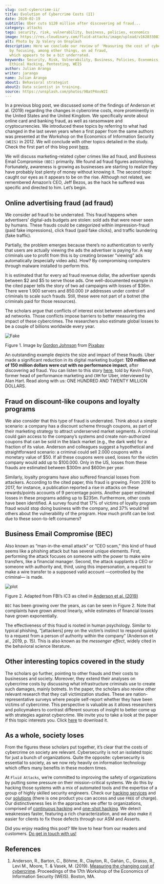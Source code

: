```yaml
---
slug: cost-cybercrime-ii/
title: Evolution of Cybercrime Costs (II)
date: 2020-02-19
subtitle: Uber cuts $120 million after discovering ad fraud...
category: attacks
tags: security, risk, vulnerability, business, policies, economics
image: https://res.cloudinary.com/fluid-attacks/image/upload/v1620330837/blog/cost-cybercrime-ii/cover_vnfqpv.webp
alt: Photo by Jp Valery on Unsplash
description: Here we conclude our review of 'Measuring the cost of cybercrime'
  by focusing, among other things, on ad fraud,
  which appears to be a bit underrated.
keywords: Security, Risk, Vulnerability, Business, Policies, Economics,
  Ethical Hacking, Pentesting, WEIS
author: Julian Arango
writer: jarango
name: Julian Arango
about1: Behavioral strategist
about2: Data scientist in training.
source: https://unsplash.com/photos/9BatP4ovW2I
---
```


In a previous blog post, we discussed some of the findings of Anderson
et al. (2019) regarding the changes in cybercrime costs, more
prominently in the United States and the United Kingdom. We specifically
wrote about online card and banking fraud, as well as ransomware and
cryptocurrencies. We introduced these topics by referring to what had
changed in the last seven years when a first paper from the same authors
was presented at the Workshop on the Economics of Information Security
`(WEIS)` in 2012. We will conclude with other topics detailed in the
study. Check the first part of this blog post
[here](../cost-cybercrime-i/).

We will discuss marketing-related cyber crimes like ad fraud, and
Business Email Compromise `(BEC)` primarily. We found ad fraud figures
astonishing. Fortunately, awareness is growing as businesses are
starting to realize they have probably lost plenty of money without
knowing it. The second topic caught our eyes as it appears to be on the
rise. Although not related, we remembered Amazon’s CEO, Jeff Bezos, as
the hack he suffered was specific and directed to him. Let’s begin.

## Online advertising fraud (ad fraud)

We consider ad fraud to be underrated. This fraud happens when
advertisers' digital-ads budgets are stolen: sold ads that were never
seen by humans. These frauds could be categorized within
impression-fraud (paid fake impressions), click fraud (paid fake
clicks), and traffic laundering (fake traffic).

Partially, the problem emerges because there’s no authentication to
verify that users are actually viewing the ads the advertiser is paying
for. A way criminals use to profit from this is by creating browser
“viewing” ads automatically (especially video ads). How? By
compromising computers through malware installed to perform this.

It is estimated that for every ad fraud revenue dollar, the advertiser
spends between $2 and $5 to serve those ads. One well-documented example
in the cited paper tells the story of two ad campaigns with losses of
$36m. There were 1.900 servers and 850.000 `IP` addresses under control
of criminals to scale such frauds. Still, these were not part of a
botnet (the criminals paid for those resources).

The scholars argue that conflicts of interest exist between advertisers
and ad networks. Those conflicts impose barriers to better measuring the
impact of these cybercrimes. The researchers also estimate global losses
to be a couple of billions worldwide every year.

<div class="imgblock">

![Fake](https://res.cloudinary.com/fluid-attacks/image/upload/v1620330837/blog/cost-cybercrime-ii/fake_ifrq2y.webp)

<div class="title">

Figure 1. Image by [Gordon Johnson](https://pixabay.com/users/gdj-1086657/)
from [Pixabay](https://pixabay.com/vectors/real-fake-typography-type-text-3166209/)

</div>

</div>

An outstanding example depicts the size and impact of these frauds. Uber
made a significant reduction in its digital marketing budget: **120
million out of 150 million dollars were cut with no performance
impact**, after discovering ad fraud. You can listen to this story
[here](https://www.alistdaily.com/lifestyle/kevin-frisch-uber-ad-fraud/),
told by Kevin Frish, former head of performance marketing and `CRM` for
Uber, interviewed by Alan Hart. Read along with us: ONE HUNDRED AND
TWENTY MILLION DOLLARS.

## Fraud on discount-like coupons and loyalty programs

We also consider that this type of fraud is underrated. Think about a
simple scenario: a company has a discount scheme through coupons, as
part of their marketing strategy to attract underserved market segments.
A criminal could gain access to the company’s systems and create
non-authorized coupons that can be sold in the black market (e.g., the
dark web) for a fraction of its value. Anderson and colleagues suggest a
hypothetical and straightforward scenario: a criminal could sell 2.000
coupons with a monetary value of $50. If all these coupons were used,
losses for the victim company would add up to $100.000. Only in the US,
losses from these frauds are estimated between $300m and $600m per year.

Similarly, loyalty programs have also suffered financial losses from
attackers. According to the cited paper, this fraud is growing. From
2016 to 2017, for instance, a publication reported a rise in attacks on
these rewards/points accounts of 9 percentage points. Another paper
estimated losses in these programs adding up to $235m. Furthermore,
other costs have been identified. A survey found that 17% of victims of
loyalty program fraud would stop doing business with the company, and
37% would tell others about the vulnerability of the program. How much
profit can be lost due to these soon-to-left consumers?

## Business Email Compromise (BEC)

Also known as “man-in-the-email attack” or “CEO scam,” this kind of
fraud seems like a phishing attack but has several unique elements.
First, performing the attack focuses on someone with the power to make
wire transfers, like a financial manager. Second, the attack supplants a
CEO or someone with authority and, third, using this impersonation, a
request to make a wire transfer to a supposed valid account —controlled
by the criminal— is made.

<div class="imgblock">

![plot](https://res.cloudinary.com/fluid-attacks/image/upload/v1620330836/blog/cost-cybercrime-ii/plot_xk0lbb.webp)

<div class="title">

Figure 2. Adapted from FBI’s IC3 as cited in [Anderson et al.
(2019)](https://weis2019.econinfosec.org/wp-content/uploads/sites/6/2019/05/WEIS_2019_paper_25.pdf)

</div>

</div>

`BEC` has been growing over the years, as can be seen in Figure 2. Note
that complaints have grown almost linearly, while estimates of financial
losses have grown exponentially.

The effectiveness of this fraud is rooted in human psychology. Similar
to typical phishing, “\[attackers\] prey on the victim’s instinct to
respond quickly to a request from a person of authority within the
company” (Anderson et al., 2019, p. 15). This is also known as the
*messenger effect*, widely cited in the behavioral science literature.

## Other interesting topics covered in the study

The scholars go further, pointing to other frauds and their costs to
businesses and society. Moreover, they extend their analyses on
cybercrime costs by discussing what infrastructure criminals use to
create such damages, mainly botnets. In the paper, the scholars also
review other relevant research that they call victimization studies.
These are nation-representative surveys where people self-report whether
they have been victims of cybercrime. This perspective is valuable as it
allows researchers and policymakers to contrast different sources of
insight to better come up with strategies against cybercrime. We invite
you to take a look at the paper if this topic interests you. Click
[here](https://weis2019.econinfosec.org/wp-content/uploads/sites/6/2019/05/WEIS_2019_paper_25.pdf)
to download it.

## As a whole, society loses

From the figures these scholars put together, it’s clear that the costs
of cybercrime on society are relevant. Cybersecurity is not an isolated
topic for just a bunch of organizations. Quite the opposite:
cybersecurity is essential to society, as we now rely heavily on
information technology which offers many benefits in these modern times.

At `Fluid Attacks`, we’re committed to improving the safety of
organizations by putting some pressure on their mission-critical
systems. We do this by hacking those systems with a mix of automated
tools and the expertise of a group of highly skilled security engineers.
Check our [hacking services](../../services/continuous-hacking/) and our
[solutions](../../solutions/) (there is one product you can access and
use `FREE` of charge). Our distinctiveness lies in the approaches we
offer to organizations, comprised of [continuous
hacking](../../services/continuous-hacking/) and [one-shot
hacking](../../services/one-shot-hacking/). We detect weaknesses faster,
featuring a rich characterization, and we also make it easier for
clients to fix those defects through our ASM and Asserts.

Did you enjoy reading this post? We love to hear from our readers and
customers. [Do get in touch with us\!](../../contact-us/)

## References

1. Anderson, R., Barton, C., Böhme, R., Clayton, R., Gañán, C., Grasso,
    R., Levi M., Moore, T. & Vasek, M. (2019). [Measuring the changing
    cost of
    cybercrime](https://weis2019.econinfosec.org/wp-content/uploads/sites/6/2019/05/WEIS_2019_paper_25.pdf).
    Proceedings of the 17th Workshop of the Economics of Information
    Security (WEIS). Boston, MA.

